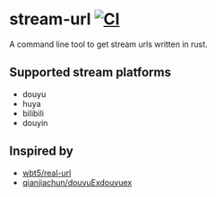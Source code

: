 # stream-url [![CI](https://github.com/tkit1994/stream-url/actions/workflows/rust.yaml/badge.svg)](https://github.com/tkit1994/stream-url/actions/workflows/rust.yaml)

A command line tool to get stream urls written in rust.

## Supported stream platforms

* douyu
* huya
* bilibili
* douyin

## Inspired by

* [wbt5/real-url](https://github.com/wbt5/real-url)
* [qianjiachun/douyuExdouyuex](https://github.com/qianjiachun/douyuEx)
